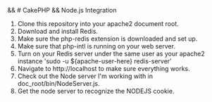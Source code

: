 && # CakePHP && Node.js Integration

1. Clone this repository into your apache2 document root.
2. Download and install Redis.
3. Make sure the php-redis extension is downloaded and set up.
4. Make sure that php-intl is running on your web server.
5. Turn on your Redis server under the same user as your apache2 instance 'sudo -u ${apache-user-here} redis-server'
6. Navigate to http://localhost to make sure everything works.
7. Check out the Node server I'm working with in doc_root/bin/NodeServer.js.
8. Get the node server to recognize the NODEJS cookie.
